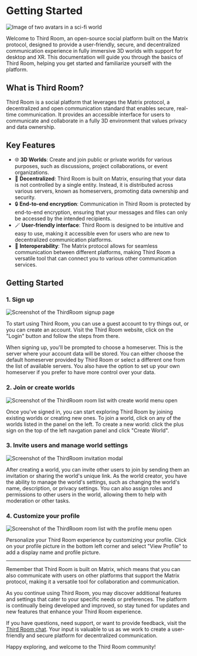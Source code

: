 # Getting Started

![Image of two avatars in a sci-fi world](/images/ThirdRoomIntro.jpg)

Welcome to Third Room, an open-source social platform built on the Matrix protocol, designed to provide a user-friendly, secure, and decentralized communication experience in fully immersive 3D worlds with support for desktop and XR. This documentation will guide you through the basics of Third Room, helping you get started and familiarize yourself with the platform.

## What is Third Room?

Third Room is a social platform that leverages the Matrix protocol, a decentralized and open communication standard that enables secure, real-time communication. It provides an accessible interface for users to communicate and collaborate in a fully 3D environment that values privacy and data ownership.

## Key Features

- :globe_with_meridians: **3D Worlds**: Create and join public or private worlds for various purposes, such as discussions, project collaborations, or event organizations.
- :link: **Decentralized**: Third Room is built on Matrix, ensuring that your data is not controlled by a single entity. Instead, it is distributed across various servers, known as homeservers, promoting data ownership and security.
- :lock: **End-to-end encryption**: Communication in Third Room is protected by end-to-end encryption, ensuring that your messages and files can only be accessed by the intended recipients.
- :magic_wand: **User-friendly interface**: Third Room is designed to be intuitive and easy to use, making it accessible even for users who are new to decentralized communication platforms.
- :handshake: **Interoperability**: The Matrix protocol allows for seamless communication between different platforms, making Third Room a versatile tool that can connect you to various other communication services.

## Getting Started

### 1. Sign up

![Screenshot of the ThirdRoom signup page](/images/SignUp.png)

To start using Third Room, you can use a guest account to try things out, or you can create an account. Visit the Third Room website, click on the "Login" button and follow the steps from there.

When signing up, you'll be prompted to choose a homeserver. This is the server where your account data will be stored. You can either choose the default homeserver provided by Third Room or select a different one from the list of available servers. You also have the option to set up your own homeserver if you prefer to have more control over your data.

### 2. Join or create worlds

![Screenshot of the ThirdRoom room list with create world menu open](/images/CreateWorld.png)

Once you've signed in, you can start exploring Third Room by joining existing worlds or creating new ones. To join a world, click on any of the worlds listed in the panel on the left. To create a new world: click the plus sign on the top of the left navgation panel and click "Create World".

### 3. Invite users and manage world settings

![Screenshot of the ThirdRoom invitation modal](/images/InviteUsers.png)

After creating a world, you can invite other users to join by sending them an invitation or sharing the world's unique link. As the world creator, you have the ability to manage the world's settings, such as changing the world's name, description, or privacy settings. You can also assign roles and permissions to other users in the world, allowing them to help with moderation or other tasks.

### 4. Customize your profile

![Screenshot of the ThirdRoom room list with the profile menu open](/images/ViewProfile.png)

Personalize your Third Room experience by customizing your profile. Click on your profile picture in the bottom left corner and select "View Profile" to add a display name and profile picture.

---

Remember that Third Room is built on Matrix, which means that you can also communicate with users on other platforms that support the Matrix protocol, making it a versatile tool for collaboration and communication.

As you continue using Third Room, you may discover additional features and settings that cater to your specific needs or preferences. The platform is continually being developed and improved, so stay tuned for updates and new features that enhance your Third Room experience.

If you have questions, need support, or want to provide feedback, visit the [Third Room chat](https://matrix.to/#/%23thirdroom-dev:matrix.org). Your input is valuable to us as we work to create a user-friendly and secure platform for decentralized communication.

Happy exploring, and welcome to the Third Room community!
